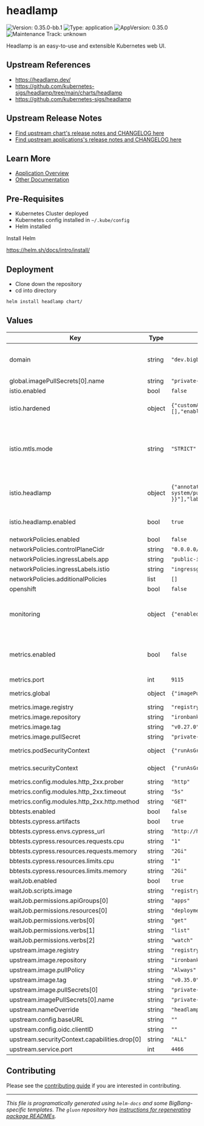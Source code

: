 <!-- Warning: Do not manually edit this file. See notes on gluon + helm-docs at the end of this file for more information. -->
# headlamp

![Version: 0.35.0-bb.1](https://img.shields.io/badge/Version-0.35.0--bb.1-informational?style=flat-square) ![Type: application](https://img.shields.io/badge/Type-application-informational?style=flat-square) ![AppVersion: 0.35.0](https://img.shields.io/badge/AppVersion-0.35.0-informational?style=flat-square) ![Maintenance Track: unknown](https://img.shields.io/badge/Maintenance_Track-unknown-red?style=flat-square)

Headlamp is an easy-to-use and extensible Kubernetes web UI.

## Upstream References

- <https://headlamp.dev/>
- <https://github.com/kubernetes-sigs/headlamp/tree/main/charts/headlamp>
- <https://github.com/kubernetes-sigs/headlamp>

## Upstream Release Notes

- [Find upstream chart's release notes and CHANGELOG here](https://github.com/headlamp-k8s/headlamp/releases/)
- [Find upstream applications's release notes and CHANGELOG here](https://github.com/headlamp-k8s/headlamp/releases/)

## Learn More

- [Application Overview](docs/overview.md)
- [Other Documentation](docs/)

## Pre-Requisites

- Kubernetes Cluster deployed
- Kubernetes config installed in `~/.kube/config`
- Helm installed

Install Helm

https://helm.sh/docs/intro/install/

## Deployment

- Clone down the repository
- cd into directory

```bash
helm install headlamp chart/
```

## Values

| Key | Type | Default | Description |
|-----|------|---------|-------------|
| domain | string | `"dev.bigbang.mil"` | Domain used for BigBang created exposed services |
| global.imagePullSecrets[0].name | string | `"private-registry"` |  |
| istio.enabled | bool | `false` |  |
| istio.hardened | object | `{"customAuthorizationPolicies":[],"customServiceEntries":[],"enabled":false,"outboundTrafficPolicyMode":"REGISTRY_ONLY"}` | Default peer authentication values |
| istio.mtls.mode | string | `"STRICT"` | STRICT = Allow only mutual TLS traffic, PERMISSIVE = Allow both plain text and mutual TLS traffic |
| istio.headlamp | object | `{"annotations":{},"enabled":true,"gateways":["istio-system/public"],"hosts":["headlamp.{{ .Values.domain }}"],"labels":{}}` | Headlamp UI specific VirtualService values |
| istio.headlamp.enabled | bool | `true` | Toggle VirtualService creation |
| networkPolicies.enabled | bool | `false` |  |
| networkPolicies.controlPlaneCidr | string | `"0.0.0.0/0"` |  |
| networkPolicies.ingressLabels.app | string | `"public-ingressgateway"` |  |
| networkPolicies.ingressLabels.istio | string | `"ingressgateway"` |  |
| networkPolicies.additionalPolicies | list | `[]` |  |
| openshift | bool | `false` |  |
| monitoring | object | `{"enabled":false,"serviceMonitor":{"scheme":"","tlsConfig":{}}}` | Monitoring toggle, affects servicemonitor and networkPolicies |
| metrics.enabled | bool | `false` | Toggle Prometheus Blackbox Exporter Installation |
| metrics.port | int | `9115` |  |
| metrics.global | object | `{"imagePullSecrets":[{"name":"private-registry"}]}` | Exporter imagePullSecrets |
| metrics.image.registry | string | `"registry1.dso.mil"` |  |
| metrics.image.repository | string | `"ironbank/opensource/prometheus/blackbox_exporter"` |  |
| metrics.image.tag | string | `"v0.27.0"` |  |
| metrics.image.pullSecret | string | `"private-registry"` |  |
| metrics.podSecurityContext | object | `{"runAsGroup":1000}` | Pod securityContext |
| metrics.securityContext | object | `{"runAsGroup":1000,"runAsUser":1000}` | Container securityContext |
| metrics.config.modules.http_2xx.prober | string | `"http"` |  |
| metrics.config.modules.http_2xx.timeout | string | `"5s"` |  |
| metrics.config.modules.http_2xx.http.method | string | `"GET"` |  |
| bbtests.enabled | bool | `false` |  |
| bbtests.cypress.artifacts | bool | `true` |  |
| bbtests.cypress.envs.cypress_url | string | `"http://headlamp.headlamp.svc.cluster.local:4466"` |  |
| bbtests.cypress.resources.requests.cpu | string | `"1"` |  |
| bbtests.cypress.resources.requests.memory | string | `"2Gi"` |  |
| bbtests.cypress.resources.limits.cpu | string | `"1"` |  |
| bbtests.cypress.resources.limits.memory | string | `"2Gi"` |  |
| waitJob.enabled | bool | `true` |  |
| waitJob.scripts.image | string | `"registry1.dso.mil/ironbank/opensource/kubernetes/kubectl:v1.33.5"` |  |
| waitJob.permissions.apiGroups[0] | string | `"apps"` |  |
| waitJob.permissions.resources[0] | string | `"deployments"` |  |
| waitJob.permissions.verbs[0] | string | `"get"` |  |
| waitJob.permissions.verbs[1] | string | `"list"` |  |
| waitJob.permissions.verbs[2] | string | `"watch"` |  |
| upstream.image.registry | string | `"registry1.dso.mil"` |  |
| upstream.image.repository | string | `"ironbank/opensource/headlamp-k8s/headlamp"` |  |
| upstream.image.pullPolicy | string | `"Always"` |  |
| upstream.image.tag | string | `"v0.35.0"` |  |
| upstream.image.pullSecrets[0] | string | `"private-registry"` |  |
| upstream.imagePullSecrets[0].name | string | `"private-registry"` |  |
| upstream.nameOverride | string | `"headlamp"` |  |
| upstream.config.baseURL | string | `""` |  |
| upstream.config.oidc.clientID | string | `""` |  |
| upstream.securityContext.capabilities.drop[0] | string | `"ALL"` |  |
| upstream.service.port | int | `4466` |  |

## Contributing

Please see the [contributing guide](./CONTRIBUTING.md) if you are interested in contributing.

---

_This file is programatically generated using `helm-docs` and some BigBang-specific templates. The `gluon` repository has [instructions for regenerating package READMEs](https://repo1.dso.mil/big-bang/product/packages/gluon/-/blob/master/docs/bb-package-readme.md)._

